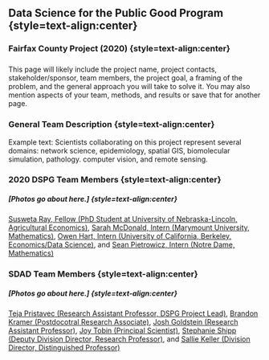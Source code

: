 ## Data Science for the Public Good Program {style=text-align:center}
### Fairfax County Project (2020) {style=text-align:center}
###

This page will likely include the project name, project contacts, stakeholder/sponsor, team members, the project goal, a framing of the problem, and the general approach you will take to solve it. You may also mention aspects of your team, methods, and results or save that for another page.

### General Team Description {style=text-align:center}

Example text: Scientists collaborating on this project represent several domains: network science, epidemiology, spatial GIS, biomolecular simulation, pathology. computer vision, and remote sensing.

### 2020 DSPG Team Members {style=text-align:center}

##### [Photos go about here.] {style=text-align:center}

[Susweta Ray, Fellow (PhD Student at University of Nebraska-Lincoln, Agricultural Economics)](https://github.com/SuswetaRay), [Sarah McDonald, Intern (Marymount University, Mathematics)](https://github.com/sm9dv), [Owen Hart, Intern (University of California, Berkeley, Economics/Data Science)](https://github.com/hartowen), and [Sean Pietrowicz, Intern (Notre Dame, Mathematics)](https://github.com/sp3sd)

### SDAD Team Members {style=text-align:center}

##### [Photos go about here.] {style=text-align:center}

[Teja Pristavec (Research Assistant Professor, DSPG Project Lead)](https://biocomplexity.virginia.edu/teja-pristavec), [Brandon Kramer (Postdocotral Research Associate)](https://biocomplexity.virginia.edu/brandon-kramer), [Josh Goldstein (Research Assistant Professor)](https://biocomplexity.virginia.edu/joshua-goldstein), [Joy Tobin (Principal Scientist)](https://biocomplexity.virginia.edu/joy-tobin), [Stephanie Shipp (Deputy Division Director, Research Professor)](https://biocomplexity.virginia.edu/stephanie-shipp), and [Sallie Keller (Division Director, Distinguished Professor)](https://biocomplexity.virginia.edu/sallie-keller)


